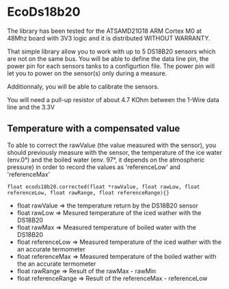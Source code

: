 # EcoDs18b20
 
 The library has been tested for the ATSAMD21G18 ARM Cortex M0 at 48Mhz board with 3V3 logic and it is distributed WITHOUT WARRANTY.

 That simple library allow you to work with up to 5 DS18B20 sensors which are not on the same bus. You will be able to define the data line pin, the power pin for each sensors tanks to a configurtion file. The power pin will let you to power on the sensor(s) only during a measure.

 Additionnaly, you will be able to calibrate the sensors.
 
 You will need a pull-up resistor of about 4.7 KOhm between the 1-Wire data line and the 3.3V



## Temperature with a compensated value

 To able to correct the rawValue (the value measured with the sensor), you should previously measure with the sensor, the temperature of the ice water (env.0°) and the boiled water (env. 97°, it depends on the atmospheric pressure) in order to record the values as 'referenceLow' and 'referenceMax'

```
float ecods18b20.corrected(float *rawValue, float rawLow, float referenceLow, float rawRange, float referenceRange){}
```

* float rawValue        => the temperature return by the DS18B20 sensor
* float rawLow          => Mesured temperature of the iced wather with the DS18B20
* float rawMax		    => Measured temperature of boiled water with the DS18B20
* float referenceLow	=> Measured temperature of the iced wather with the an accurate termometer
* float referenceMax	=> Measured temperature of the boiled wather with the an accurate termometer
* float rawRange        => Result of the rawMax - rawMin 
* float referenceRange  => Result of the referenceMax - referenceLow

